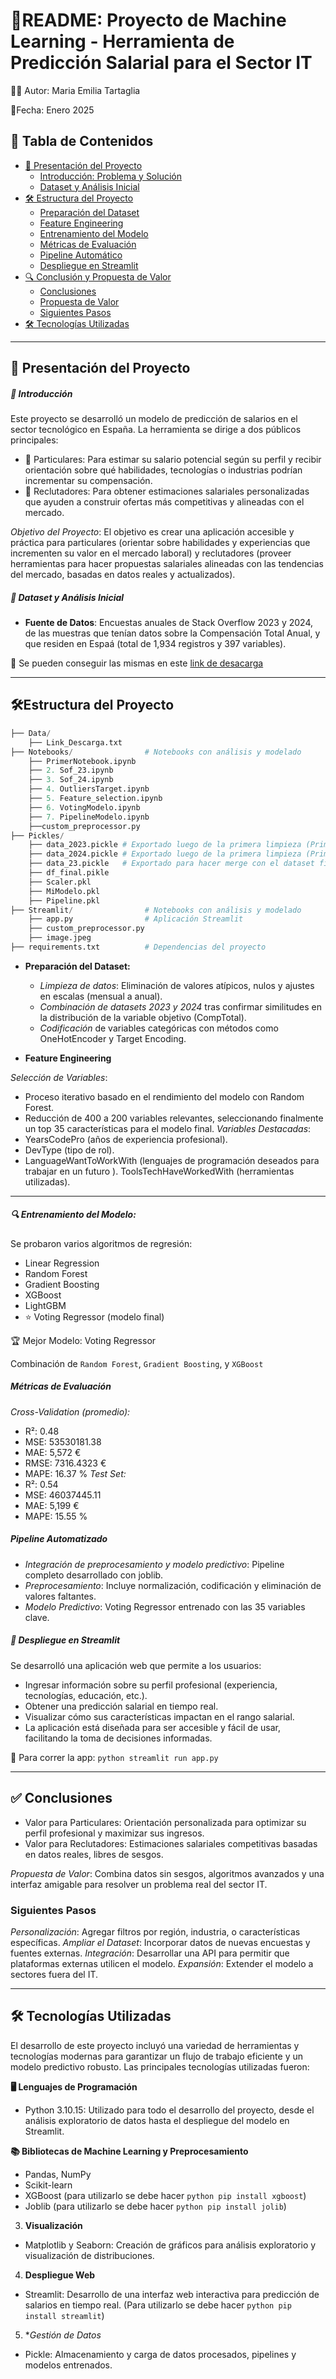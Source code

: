 # 📝README: Proyecto de Machine Learning - Herramienta de Predicción Salarial para el Sector IT
👩‍💻 Autor: Maria Emilia Tartaglia 

📅Fecha: Enero 2025

## 📑 **Tabla de Contenidos**
- [📌 Presentación del Proyecto](#presentación-del-proyecto)
  - [Introducción: Problema y Solución](#introducción-problema-y-solución)
  - [Dataset y Análisis Inicial](#dataset-y-análisis-inicial)
- [🛠️ Estructura del Proyecto](#estructura-del-proyecto)
  - [Preparación del Dataset](#preparación-del-dataset)
  - [Feature Engineering](#feature-engineering)
  - [Entrenamiento del Modelo](#entrenamiento-del-modelo)
  - [Métricas de Evaluación](#métricas-de-evaluación)
  - [Pipeline Automático](#pipeline-automático)
  - [Despliegue en Streamlit](#despliegue-en-streamlit)
- [🔍 Conclusión y Propuesta de Valor](#conclusión-y-propuesta-de-valor)
  - [Conclusiones](#conclusiones)
  - [Propuesta de Valor](#propuesta-de-valor)
  - [Siguientes Pasos](#siguientes-pasos)
- [🛠️ Tecnologías Utilizadas](#tecnologías-utilizadas)

 _____________________________________________________________________________________________
## 📌 Presentación del Proyecto
##### 🎯 *Introducción*

Este proyecto se desarrolló un modelo de predicción de salarios en el sector tecnológico en España. La herramienta se dirige a dos públicos principales:
- 👤 Particulares: Para estimar su salario potencial según su perfil y recibir orientación sobre qué habilidades, tecnologías o industrias podrían incrementar su compensación.
- 💼 Reclutadores: Para obtener estimaciones salariales personalizadas que ayuden a construir ofertas más competitivas y alineadas con el mercado.

*Objetivo del Proyecto*: El objetivo es crear una aplicación accesible y práctica para particulares (orientar sobre habilidades y experiencias que incrementen su valor en el mercado laboral) y reclutadores (proveer herramientas para hacer propuestas salariales alineadas con las tendencias del mercado, basadas en datos reales y actualizados). 

##### 📁 *Dataset y Análisis Inicial*

- **Fuente de Datos**: Encuestas anuales de Stack Overflow 2023 y 2024, de las muestras que tenían datos sobre la Compensación Total Anual, y que residen en Espaá (total de 1,934 registros y 397 variables). 

🔗 Se pueden conseguir las mismas en este [link de desacarga](https://survey.stackoverflow.co/) 
 _____________________________________________________________________________________________
## 🛠️Estructura del Proyecto
```python
├── Data/
    ├── Link_Descarga.txt                
├── Notebooks/                # Notebooks con análisis y modelado
    ├── PrimerNotebook.ipynb
    ├── 2. Sof_23.ipynb
    ├── 3. Sof_24.ipynb
    ├── 4. OutliersTarget.ipynb
    ├── 5. Feature_selection.ipynb
    ├── 6. VotingModelo.ipynb
    ├── 7. PipelineModelo.ipynb 
    ├──custom_preprocessor.py
├── Pickles/ 
    ├── data_2023.pickle # Exportado luego de la primera limpieza (PrimerNotebook)
    ├── data_2024.pickle # Exportado luego de la primera limpieza (PrimerNotebook)
    ├── data_23.pickle   # Exportado para hacer merge con el dataset final 
    ├── df_final.pikle
    ├── Scaler.pkl
    ├── MiModelo.pkl
    ├── Pipeline.pkl                   
├── Streamlit/                # Notebooks con análisis y modelado
    ├── app.py                # Aplicación Streamlit
    ├── custom_preprocessor.py
    ├── image.jpeg
├── requirements.txt          # Dependencias del proyecto
```

- **Preparación del Dataset:**
  - *Limpieza de datos*: Eliminación de valores atípicos, nulos y ajustes en escalas (mensual a anual).
  - *Combinación de datasets 2023 y 2024* tras confirmar similitudes en la distribución de la variable objetivo (CompTotal).
  - *Codificación* de variables categóricas con métodos como OneHotEncoder y Target Encoding.
 
- **Feature Engineering**

*Selección de Variables*:
  - Proceso iterativo basado en el rendimiento del modelo con Random Forest.
  - Reducción de 400 a 200 variables relevantes, seleccionando finalmente un top 35 características para el modelo final.
*Variables Destacadas*:
  - YearsCodePro (años de experiencia profesional).
  - DevType (tipo de rol).
  - LanguageWantToWorkWith (lenguajes de programación deseados para trabajar en un futuro ).
  ToolsTechHaveWorkedWith (herramientas utilizadas).

______________________________________________________________________________________________________________________________________________________________________
##### 🔍 Entrenamiento del Modelo: 

Se probaron varios algoritmos de regresión: 
- Linear Regression
- Random Forest
- Gradient Boosting
- XGBoost
- LightGBM
- ⭐ Voting Regressor (modelo final)

🏆 Mejor Modelo: Voting Regressor

Combinación de `Random Forest`, `Gradient Boosting`, y `XGBoost`

##### Métricas de Evaluación
*Cross-Validation (promedio):*
- R²: 0.48
- MSE: 53530181.38
- MAE: 5,572 €
- RMSE: 7316.4323 €
- MAPE: 16.37 %
*Test Set:*
- R²: 0.54
- MSE: 46037445.11
- MAE: 5,199 €
- MAPE: 15.55 %

##### Pipeline Automatizado
- *Integración de preprocesamiento y modelo predictivo*: Pipeline completo desarrollado con joblib.
- *Preprocesamiento*: Incluye normalización, codificación y eliminación de valores faltantes.
- *Modelo Predictivo*: Voting Regressor entrenado con las 35 variables clave.

##### 🚀 Despliegue en Streamlit
Se desarrolló una aplicación web que permite a los usuarios:
- Ingresar información sobre su perfil profesional (experiencia, tecnologías, educación, etc.).
- Obtener una predicción salarial en tiempo real.
- Visualizar cómo sus características impactan en el rango salarial.
- La aplicación está diseñada para ser accesible y fácil de usar, facilitando la toma de decisiones informadas.

🔗 Para correr la app: ```python streamlit run app.py```
____________________________________________________________________________________________________________________________________________________________________
## ✅ Conclusiones
- Valor para Particulares: Orientación personalizada para optimizar su perfil profesional y maximizar sus ingresos.
- Valor para Reclutadores: Estimaciones salariales competitivas basadas en datos reales, libres de sesgos.

*Propuesta de Valor*: Combina datos sin sesgos, algoritmos avanzados y una interfaz amigable para resolver un problema real del sector IT.

### Siguientes Pasos
*Personalización*: Agregar filtros por región, industria, o características específicas.
*Ampliar el Dataset*: Incorporar datos de nuevas encuestas y fuentes externas.
*Integración*: Desarrollar una API para permitir que plataformas externas utilicen el modelo.
*Expansión*: Extender el modelo a sectores fuera del IT.
____________________________________________________________________________________________________________________________________________________________________
## 🛠️ Tecnologías Utilizadas

El desarrollo de este proyecto incluyó una variedad de herramientas y tecnologías modernas para garantizar un flujo de trabajo eficiente y un modelo predictivo robusto. Las principales tecnologías utilizadas fueron:

**🖥️ Lenguajes de Programación**
- Python 3.10.15: Utilizado para todo el desarrollo del proyecto, desde el análisis exploratorio de datos hasta el despliegue del modelo en Streamlit.

**📚 Bibliotecas de Machine Learning y Preprocesamiento**
- Pandas, NumPy
- Scikit-learn
- XGBoost (para utilizarlo se debe hacer ```python pip install xgboost```)
- Joblib (para utilizarlo se debe hacer ```python pip install jolib```)

3. **Visualización**
- Matplotlib y Seaborn: Creación de gráficos para análisis exploratorio y visualización de distribuciones.

4. **Despliegue Web**
- Streamlit: Desarrollo de una interfaz web interactiva para predicción de salarios en tiempo real. (Para utilizarlo se debe hacer ```python pip install streamlit```)

5. **Gestión de Datos*
- Pickle: Almacenamiento y carga de datos procesados, pipelines y modelos entrenados.
